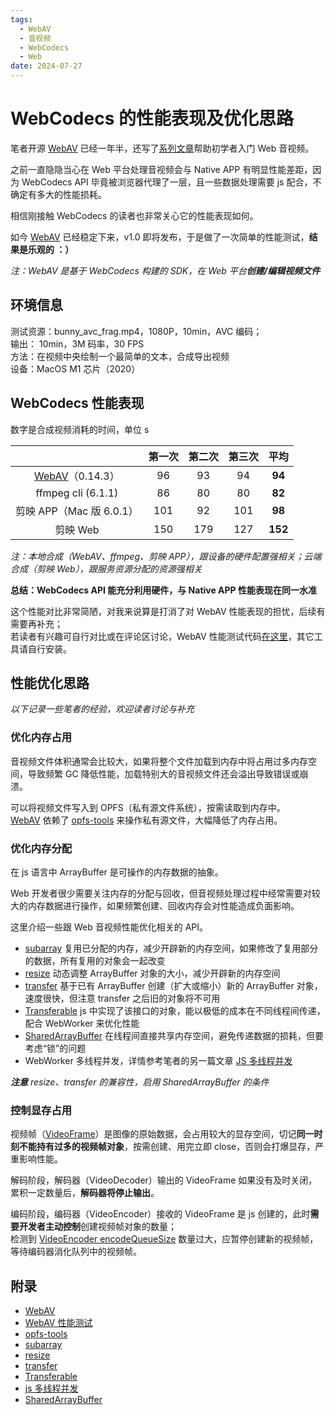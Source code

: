 ```yaml
---
tags:
  - WebAV
  - 音视频
  - WebCodecs
  - Web
date: 2024-07-27
---
```


# WebCodecs 的性能表现及优化思路

笔者开源 [WebAV][1] 已经一年半，还写了[系列文章](/tag/WebAV)帮助初学者入门 Web 音视频。

之前一直隐隐当心在 Web 平台处理音视频会与 Native APP 有明显性能差距，因为 WebCodecs API 毕竟被浏览器代理了一层，且一些数据处理需要 js 配合，不确定有多大的性能损耗。

相信刚接触 WebCodecs 的读者也非常关心它的性能表现如何。

如今 [WebAV][1] 已经稳定下来，v1.0 即将发布，于是做了一次简单的性能测试，**结果是乐观的 ：）**

_注：WebAV 是基于 WebCodecs 构建的 SDK，在 Web 平台**创建/编辑视频文件**_

## 环境信息

测试资源：bunny_avc_frag.mp4，1080P，10min，AVC 编码；  
输出： 10min，3M 码率，30 FPS  
方法：在视频中央绘制一个最简单的文本，合成导出视频  
设备：MacOS M1 芯片（2020）

## WebCodecs 性能表现

数字是合成视频消耗的时间，单位 s

|                          | 第一次 | 第二次 | 第三次 |  平均   |
| :----------------------: | :----: | :----: | :----: | :-----: |
|   [WebAV][1]（0.14.3）   |   96   |   93   |   94   | **94**  |
|    ffmpeg cli (6.1.1)    |   86   |   80   |   80   | **82**  |
| 剪映 APP（Mac 版 6.0.1） |  101   |   92   |  101   | **98**  |
|         剪映 Web         |  150   |  179   |  127   | **152** |

_注：本地合成（WebAV、ffmpeg、剪映 APP），跟设备的硬件配置强相关；云端合成（剪映 Web），跟服务资源分配的资源强相关_

**总结：WebCodecs API 能充分利用硬件，与 Native APP 性能表现在同一水准**

这个性能对比非常简陋，对我来说算是打消了对 WebAV 性能表现的担忧，后续有需要再补充；  
若读者有兴趣可自行对比或在评论区讨论，WebAV 性能测试代码[在这里][2]，其它工具请自行安装。

## 性能优化思路

_以下记录一些笔者的经验，欢迎读者讨论与补充_

### 优化内存占用

音视频文件体积通常会比较大，如果将整个文件加载到内存中将占用过多内存空间，导致频繁 GC 降低性能，加载特别大的音视频文件还会溢出导致错误或崩溃。

可以将视频文件写入到 OPFS（私有源文件系统），按需读取到内存中。  
[WebAV][1] 依赖了 [opfs-tools][3] 来操作私有源文件，大幅降低了内存占用。

### 优化内存分配

在 js 语言中 ArrayBuffer 是可操作的内存数据的抽象。

Web 开发者很少需要关注内存的分配与回收，但音视频处理过程中经常需要对较大的内存数据进行操作，如果频繁创建、回收内存会对性能造成负面影响。

这里介绍一些跟 Web 音视频性能优化相关的 API。

- [subarray][4] 复用已分配的内存，减少开辟新的内存空间，如果修改了复用部分的数据，所有复用的对象会一起改变
- [resize][9] 动态调整 ArrayBuffer 对象的大小，减少开辟新的内存空间
- [transfer][5] 基于已有 ArrayBuffer 创建（扩大或缩小）新的 ArrayBuffer 对象，速度很快，但注意 transfer 之后旧的对象将不可用
- [Transferable][6] js 中实现了该接口的对象，能以极低的成本在不同线程间传递，配合 WebWorker 来优化性能
- [SharedArrayBuffer][8] 在线程间直接共享内存空间，避免传递数据的损耗，但要考虑“锁”的问题
- WebWorker 多线程并发，详情参考笔者的另一篇文章 [JS 多线程并发][7]

_**注意** resize、transfer 的兼容性，启用 SharedArrayBuffer 的条件_

### 控制显存占用

视频帧（[VideoFrame][10]）是图像的原始数据，会占用较大的显存空间，切记**同一时刻不能持有过多的视频帧对象**，按需创建、用完立即 close，否则会打爆显存，严重影响性能。

解码阶段，解码器（VideoDecoder）输出的 VideoFrame 如果没有及时关闭，累积一定数量后，**解码器将停止输出**。

编码阶段，编码器（VideoEncoder）接收的 VideoFrame 是 js 创建的，此时**需要开发者主动控制**创建视频帧对象的数量；  
检测到 [VideoEncoder encodeQueueSize][11] 数量过大，应暂停创建新的视频帧，等待编码器消化队列中的视频帧。

## 附录

- [WebAV][1]
- [WebAV 性能测试][2]
- [opfs-tools][3]
- [subarray][4]
- [resize][9]
- [transfer][5]
- [Transferable][6]
- [js 多线程并发][7]
- [SharedArrayBuffer][8]

[1]: https://github.com/bilibili/WebAV/
[2]: https://github.com/bilibili/WebAV/blob/0f1ed722032057d3efdb56c19209964739adef8a/packages/av-cliper/demo/performance.demo.ts#L14
[3]: https://github.com/hughfenghen/opfs-tools
[4]: https://developer.mozilla.org/en-US/docs/Web/JavaScript/Reference/Global_Objects/TypedArray/subarray
[5]: https://developer.mozilla.org/en-US/docs/Web/JavaScript/Reference/Global_Objects/ArrayBuffer/transfer
[6]: https://developer.mozilla.org/en-US/docs/Web/API/Web_Workers_API/Transferable_objects
[7]: https://hughfenghen.github.io/posts/2023/03/27/js-concurrent/
[8]: https://developer.mozilla.org/zh-CN/docs/Web/JavaScript/Reference/Global_Objects/SharedArrayBuffer
[9]: https://developer.mozilla.org/en-US/docs/Web/JavaScript/Reference/Global_Objects/ArrayBuffer/resize
[10]: https://developer.mozilla.org/en-US/docs/Web/API/VideoFrame
[11]: https://developer.mozilla.org/en-US/docs/Web/API/VideoEncoder/encodeQueueSize
